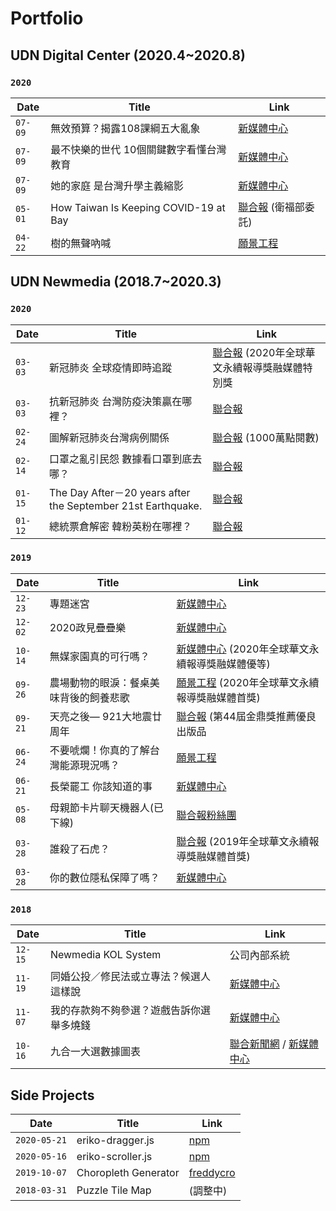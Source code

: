 # Portfolio
## UDN Digital Center (2020.4~2020.8)

### `2020`

| Date | Title | Link |
|------|-------|------|
| `07-09` |無效預算？揭露108課綱五大亂象 | [新媒體中心](https://udn.com/newmedia/2020/12-years-education/problem/) |
| `07-09` |最不快樂的世代 10個關鍵數字看懂台灣教育 | [新媒體中心](https://udn.com/newmedia/2020/12-years-education/data/) |
| `07-09` |她的家庭 是台灣升學主義縮影 | [新媒體中心](https://udn.com/newmedia/2020/12-years-education/story/)|
| `05-01` |How Taiwan Is Keeping COVID-19 at Bay | [聯合報](https://udn.com/newmedia/taiwan-keeps-covid-19-at-bay/) (衛福部委託)|
| `04-22` |樹的無聲吶喊 | [願景工程](https://udn.com/newmedia/2020/scream-of-trees/) |

## UDN Newmedia (2018.7~2020.3)

### `2020`

| Date | Title | Link |
|------|-------|------|
| `03-03` | 新冠肺炎 全球疫情即時追蹤 | [聯合報](https://udn.com/newmedia/2020/covid-19/) (2020年全球華文永續報導獎融媒體特別獎 | 卓越新聞獎 即時新聞 入圍) |
| `03-03` | 抗新冠肺炎 台灣防疫決策贏在哪裡？ | [聯合報](https://udn.com/newmedia/2020/covid-19-timeline/) |
| `02-24` | 圖解新冠肺炎台灣病例關係 | [聯合報](https://udn.com/newmedia/2020/covid-19-taiwan/)  (1000萬點閱數) |
| `02-14` | 口罩之亂引民怨 數據看口罩到底去哪？ | [聯合報](https://udn.com/newmedia/2020/nCoVmaskchaos/) |
| `01-15` | The Day After－20 years after the September 21st Earthquake. | [聯合報](https://udn.com/newmedia/921/en/) |
| `01-12` | 總統票倉解密 韓粉英粉在哪裡？ | [聯合報](https://udn.com/newmedia/election2020/vote/) |

### `2019`

| Date | Title | Link |
|------|-------|------|
| `12-23` | 專題迷宮 | [新媒體中心](https://udn.com/newmedia/2019/stories_review/) |
| `12-02` | 2020政見疊疊樂 | [新媒體中心](https://udn.com/newmedia/2019/votegame/) |
| `10-14` | 無媒家園真的可行嗎？ | [新媒體中心](https://udn.com/newmedia/2019/global_energy_transition/) (2020年全球華文永續報導獎融媒體優等) |
| `09-26` | 農場動物的眼淚：餐桌美味背後的飼養悲歌 | [願景工程](https://udn.com/newmedia/2019/animal_welfare/) (2020年全球華文永續報導獎融媒體首獎) |
| `09-21` | 天亮之後— 921大地震廿周年 | [聯合報](https://udn.com/newmedia/921/) (第44屆金鼎獎推薦優良出版品 | 卓越新聞獎 深度新聞 入圍) |
| `06-24` | 不要唬爛！你真的了解台灣能源現況嗎？ | [願景工程](https://udn.com/upf/newmedia/2019_data/energy/) |
| `06-21` | 長榮罷工 你該知道的事 | [新媒體中心](https://udn.com/upf/newmedia/2019_data/EVA_strike/) |
| `05-08` | 母親節卡片聊天機器人(已下線) | [聯合報粉絲團](https://www.facebook.com/udnplus/posts/1361882633964507) |
| `03-28` | 誰殺了石虎？ | [聯合報](https://udn.com/upf/newmedia/2019_data/leopardcat/) (2019年全球華文永續報導獎融媒體首獎) |
| `03-28` | 你的數位隱私保障了嗎？ | [新媒體中心](https://udn.com/upf/newmedia/2019_data/digital_privacy/) |

### `2018`

| Date | Title | Link |
|------|-------|------|
| `12-15` | Newmedia KOL System | 公司內部系統 |
| `11-19` | 同婚公投／修民法或立專法？候選人這樣說 | [新媒體中心](https://udn.com/upf/newmedia/2018_data/same_sex_marriage_referendum/) |
| `11-07` | 我的存款夠不夠參選？遊戲告訴你選舉多燒錢 | [新媒體中心](https://udn.com/upf/newmedia/2018_data/2018election/game1/) |
| `10-16` | 九合一大選數據圖表 | [聯合新聞網](https://udn.com/vote2018/graphics) / [新媒體中心](https://udn.com/upf/newmedia/2018_data/2018election/index.html) |

## Side Projects

>
| Date | Title | Link |
|------|-------|------|
| `2020-05-21` | eriko-dragger.js | [npm](https://www.npmjs.com/package/eriko-dragger.js)  
| `2020-05-16` | eriko-scroller.js | [npm](https://www.npmjs.com/package/eriko-scroller.js)  
| `2019-10-07` | Choropleth Generator | [freddycro](https://freddycro.herokuapp.com/choropleth-generator/)  
| `2018-03-31` | Puzzle Tile Map | (調整中)  
